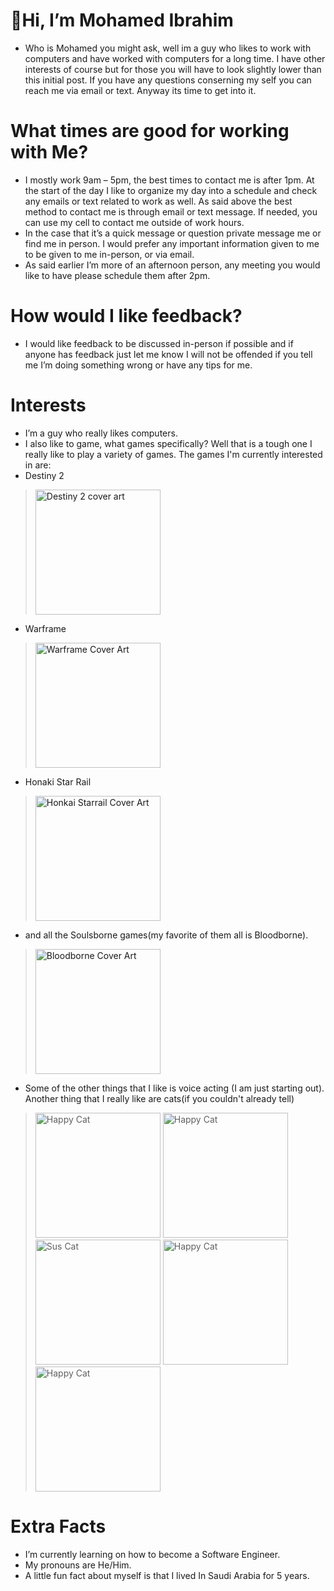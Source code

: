 # **👋Hi, I’m Mohamed Ibrahim**
- Who is Mohamed you might ask, well im a guy who likes to work with computers and have worked with computers for a long time. I have other interests of course but for those you will have to look slightly lower than this initial post. If you have any questions conserning my self you can reach me via email or text. Anyway its time to get into it.
# **What times are good for working with Me?**
- I mostly work 9am – 5pm, the best times to contact me is after 1pm. At the start of the day I like to organize my day into a schedule and check any emails or text related to work as well. As said above the best method to contact me is through email or text message. If needed, you can use my cell to contact me outside of work hours.
- In the case that it’s a quick message or question private message me or find me in person. I would prefer any important information given to me to be given to me in-person, or via email.
- As said earlier I’m more of an afternoon person, any meeting you would like to have please schedule them after 2pm.
# **How would I like feedback?**
- I would like feedback to be discussed in-person if possible and if anyone has feedback just let me know I will not be offended if you tell me I’m doing something wrong or have any tips for me.
# **Interests**
- I’m a guy who really likes computers.
- I also like to game, what games specifically? Well that is a tough one I really like to play a variety of games. The games I'm currently interested in are:
- Destiny 2
> [<img src="https://upload.wikimedia.org/wikipedia/en/0/05/Destiny_2_%28artwork%29.jpg" alt="Destiny 2 cover art" width="200" hight="300"/>](https://en.wikipedia.org/wiki/Destiny_2)
- Warframe
> [<img src="https://upload.wikimedia.org/wikipedia/en/b/bd/Warframe_Cover_Art.png" alt="Warframe Cover Art" width="200" hight="300"/>](https://en.wikipedia.org/wiki/Warframe)
- Honaki Star Rail
> [<img src="https://aboutmoib.netlify.app/Pictures/HonkaiStarrail.png" alt="Honkai Starrail Cover Art" width="200" hight="300"/>](https://en.wikipedia.org/wiki/Honkai:_Star_Rail)
- and all the Soulsborne games(my favorite of them all is Bloodborne).
> [<img src="https://aboutmoib.netlify.app/Pictures/NVmnBXze9ElHzU6SmykrJLIV.jpeg" alt="Bloodborne Cover Art" width="200" hight="300"/>](https://en.wikipedia.org/wiki/Bloodborne)
- Some of the other things that I like is voice acting (I am just starting out). Another thing that I really like are cats(if you couldn't already tell)
> <img src="https://aboutmoib.netlify.app/Pictures/happy-cat-happy-happy-cat.gif" alt="Happy Cat" width="200" hight="300"/> <img src="https://aboutmoib.netlify.app/Pictures/happy-cat-happy-happy-cat.gif" alt="Happy Cat" width="200" hight="300"/> <img src="https://aboutmoib.netlify.app/Pictures/cat-cat-meme.gif" alt="Sus Cat" width="200" hight="300"/> <img src="https://aboutmoib.netlify.app/Pictures/happy-cat-happy-happy-cat.gif" alt="Happy Cat" width="200" hight="300"/><img src="https://aboutmoib.netlify.app/Pictures/happy-cat-happy-happy-cat.gif" alt="Happy Cat" width="200" hight="300"/>
# **Extra Facts**
- I’m currently learning on how to become a Software Engineer.
- My pronouns are He/Him.
- A little fun fact about myself is that I lived In Saudi Arabia for 5 years.

<!---
Moibrahi7/Moibrahi7 is a ✨ special ✨ repository because its `README.md` (this file) appears on your GitHub profile.
You can click the Preview link to take a look at your changes.
--->
